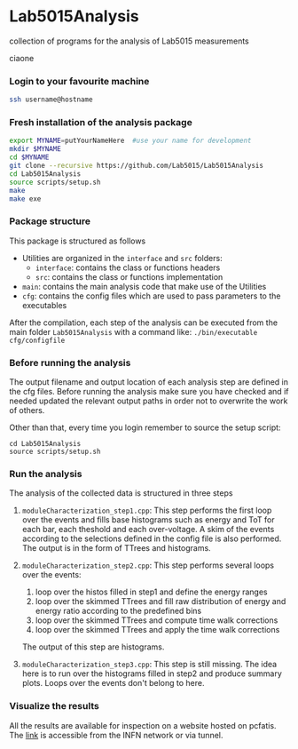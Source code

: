 # Lab5015Analysis
collection of programs for the analysis of Lab5015 measurements

ciaone

### Login to your favourite machine
```sh
ssh username@hostname
```



### Fresh installation of the analysis package
```sh
export MYNAME=putYourNameHere  #use your name for development
mkdir $MYNAME
cd $MYNAME
git clone --recursive https://github.com/Lab5015/Lab5015Analysis
cd Lab5015Analysis
source scripts/setup.sh
make
make exe
```


### Package structure
This package is structured as follows
- Utilities are organized in the `interface` and `src` folders:
    - `interface`: contains the class or functions headers
    - `src`: contains the class or functions implementation
- `main`: contains the main analysis code that make use of the Utilities
- `cfg`: contains the config files which are used to pass parameters to the executables

After the compilation, each step of the analysis can be executed from the main folder `Lab5015Analysis` with a command like:
`./bin/executable cfg/configfile`



### Before running the analysis
The output filename and output location of each analysis step are defined in the cfg files. Before running the analysis make sure you have checked and if needed updated the relevant output paths in order not to overwrite the work of others.

Other than that, every time you login remember to source the setup script:
```
cd Lab5015Analysis
source scripts/setup.sh
```


### Run the analysis
The analysis of the collected data is structured in three steps
1. `moduleCharacterization_step1.cpp`:
   This step performs the first loop over the events and fills base histograms such as energy and ToT for each bar, each theshold and each over-voltage. A skim of the events according to the selections defined in the config file is also performed. The output is in the form of TTrees and histograms.

1. `moduleCharacterization_step2.cpp`:
   This step performs several loops over the events:
    1. loop over the histos filled in step1 and define the energy ranges
    1. loop over the skimmed TTrees and fill raw distribution of energy and energy ratio according to the predefined bins
    1. loop over the skimmed TTrees and compute time walk corrections
    1. loop over the skimmed TTrees and apply the time walk corrections
    
   The output of this step are histograms.

1. `moduleCharacterization_step3.cpp`:
   This step is still missing. The idea here is to run over the histograms filled in step2 and produce summary plots. Loops over the events don't belong to here.



### Visualize the results
All the results are available for inspection on a website hosted on pcfatis. The [link](http://pcfatis.mib.infn.it) is accessible from the INFN network or via tunnel.



